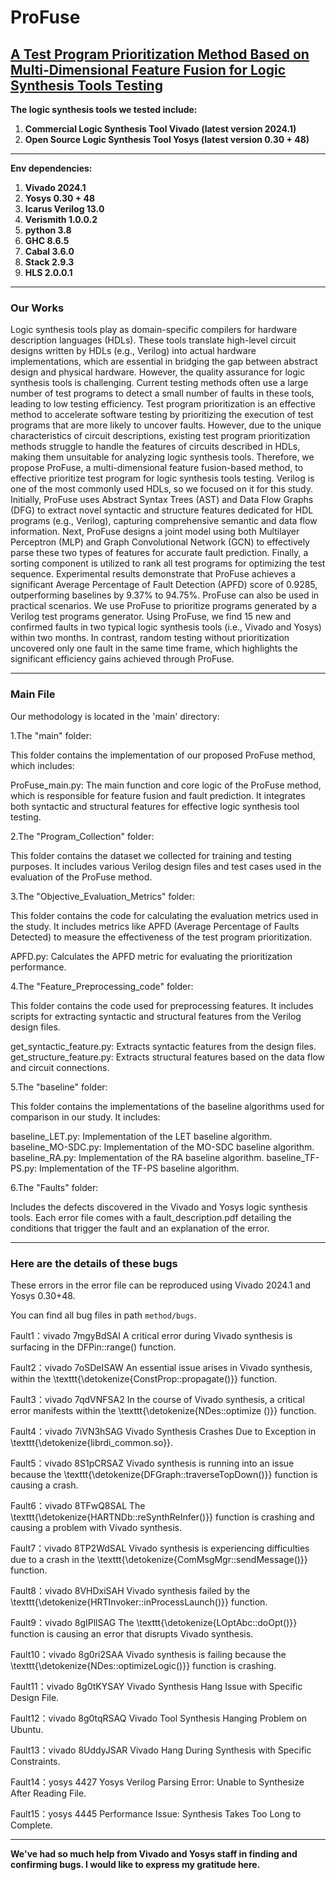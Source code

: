# ProFuse
## [A Test Program Prioritization Method Based on Multi-Dimensional Feature Fusion for Logic Synthesis Tools Testing](https://github.com/ProFuse-method/ProFuse)
**The logic synthesis tools we tested include:**
1. **Commercial Logic Synthesis Tool Vivado (latest version 2024.1)**
2. **Open Source Logic Synthesis Tool Yosys (latest version 0.30 + 48)**
***

**Env dependencies:**
1. **Vivado 2024.1**
2. **Yosys 0.30 + 48**
3. **Icarus Verilog 13.0**
4. **Verismith 1.0.0.2**
5. **python 3.8**
6. **GHC 8.6.5**
7. **Cabal 3.6.0**
8. **Stack 2.9.3**
9. **HLS 2.0.0.1**
***

### Our Works
Logic synthesis tools play as domain-specific compilers for hardware description languages (HDLs). These tools translate high-level circuit designs written by HDLs (e.g., Verilog) into actual hardware implementations, which are essential in bridging the gap between abstract design and physical hardware.
However, the quality assurance for logic synthesis tools is challenging. Current testing methods often use a large number of test programs to detect a small number of faults in these tools, leading to low testing efficiency.
Test program prioritization is an effective method to accelerate software testing by prioritizing the execution of test programs that are more likely to uncover faults.
However, due to the unique characteristics of circuit descriptions, existing test program prioritization methods struggle to handle the features of circuits described in HDLs, making them unsuitable for analyzing logic synthesis tools.
Therefore, we propose ProFuse, a multi-dimensional feature fusion-based method, to effective prioritize test program for logic synthesis tools testing. 
Verilog is one of the most commonly used HDLs, so we focused on it for this study.
Initially, ProFuse uses Abstract Syntax Trees (AST) and Data Flow Graphs (DFG) to extract novel syntactic and structure features dedicated for HDL programs (e.g., Verilog), capturing comprehensive semantic and data flow information.
Next, ProFuse designs a joint model using both Multilayer Perceptron (MLP) and Graph Convolutional Network (GCN) to effectively parse these two types of features for accurate fault prediction.
Finally, a sorting component is utilized to rank all test programs for optimizing the test sequence.
Experimental results demonstrate that ProFuse achieves a significant Average Percentage of Fault Detection (APFD) score of 0.9285, outperforming baselines by 9.37\% to 94.75\%.
ProFuse can also be used in practical scenarios.
We use ProFuse to prioritize programs generated by a Verilog test programs generator.
Using ProFuse, we find 15 new and confirmed faults in two typical logic synthesis tools (i.e., Vivado and Yosys) within two months. In contrast, random testing without prioritization uncovered only one fault in the same time frame, which highlights the significant efficiency gains achieved through ProFuse.

***
### Main File
Our methodology is located in the 'main' directory:

1.The "main" folder:

This folder contains the implementation of our proposed ProFuse method, which includes:

ProFuse_main.py: The main function and core logic of the ProFuse method, which is responsible for feature fusion and fault prediction. It integrates both syntactic and structural features for effective logic synthesis tool testing.

2.The "Program_Collection" folder:

This folder contains the dataset we collected for training and testing purposes. It includes various Verilog design files and test cases used in the evaluation of the ProFuse method.

3.The "Objective_Evaluation_Metrics" folder:

This folder contains the code for calculating the evaluation metrics used in the study. It includes metrics like APFD (Average Percentage of Faults Detected) to measure the effectiveness of the test program prioritization.

APFD.py: Calculates the APFD metric for evaluating the prioritization performance.

4.The "Feature_Preprocessing_code" folder:

This folder contains the code used for preprocessing features. It includes scripts for extracting syntactic and structural features from the Verilog design files.

get_syntactic_feature.py: Extracts syntactic features from the design files.
get_structure_feature.py: Extracts structural features based on the data flow and circuit connections.

5.The "baseline" folder:

This folder contains the implementations of the baseline algorithms used for comparison in our study. It includes:

baseline_LET.py: Implementation of the LET baseline algorithm.
baseline_MO-SDC.py: Implementation of the MO-SDC baseline algorithm.
baseline_RA.py: Implementation of the RA baseline algorithm.
baseline_TF-PS.py: Implementation of the TF-PS baseline algorithm.

6.The "Faults" folder:

Includes the defects discovered in the Vivado and Yosys logic synthesis tools. Each error file comes with a fault_description.pdf detailing the conditions that trigger the fault and an explanation of the error.
***

### Here are the details of these bugs
These errors in the error file can be reproduced using Vivado 2024.1 and Yosys 0.30+48.

You can find all bug files in path `method/bugs`.

Fault1：vivado	7mgyBdSAI	 A critical error during Vivado synthesis is surfacing in the DFPin::range() function.

Fault2：vivado	7oSDeISAW  An essential issue arises in Vivado synthesis, within the \texttt{\detokenize{ConstProp::propagate()}} function.

Fault3：vivado	7qdVNFSA2	 In the course of Vivado synthesis, a critical error manifests within the \texttt{\detokenize{NDes::optimize ()}} function.

Fault4：vivado	7iVN3hSAG	 Vivado Synthesis Crashes Due to Exception in \texttt{\detokenize{librdi_common.so}}.

Fault5：vivado	8S1pCRSAZ	 Vivado synthesis is running into an issue because the \texttt{\detokenize{DFGraph::traverseTopDown()}} function is causing a crash.

Fault6：vivado	8TFwQ8SAL	 The \texttt{\detokenize{HARTNDb::reSynthReInfer()}} function is crashing and causing a problem with Vivado synthesis.

Fault7：vivado	8TP2WdSAL	 Vivado synthesis is experiencing difficulties due to a crash in the \texttt{\detokenize{ComMsgMgr::sendMessage()}} function.

Fault8：vivado	8VHDxiSAH	 Vivado synthesis failed by the \texttt{\detokenize{HRTInvoker::inProcessLaunch()}} function.

Fault9：vivado	8gIPllSAG	 The \texttt{\detokenize{LOptAbc::doOpt()}} function is causing an error that disrupts Vivado synthesis.

Fault10：vivado	8g0ri2SAA	 Vivado synthesis is failing because the \texttt{\detokenize{NDes::optimizeLogic()}} function is crashing.

Fault11：vivado	8g0tKYSAY	 Vivado Synthesis Hang Issue with Specific Design File.

Fault12：vivado	8g0tqRSAQ	 Vivado Tool Synthesis Hanging Problem on Ubuntu.

Fault13：vivado	8UddyJSAR	 Vivado Hang During Synthesis with Specific Constraints.

Fault14：yosys	   4427	   Yosys Verilog Parsing Error: Unable to Synthesize After Reading File.

Fault15：yosys	   4445	   Performance Issue: Synthesis Takes Too Long to Complete.
***
**We've had so much help from Vivado and Yosys staff in finding and confirming bugs. I would like to express my gratitude here.**
